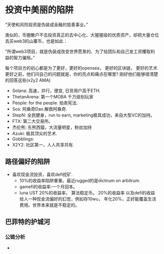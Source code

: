 # 投资中美丽的陷阱
“天使和风险投资是伪装成金融的慈善事业。”

类似的，币圈散户不去投资真正的去中心化、大猩猩级的优质资产，却把大量仓位去买web3的山寨币，也是如此：

“所谓web3项目，就是伪装成改变世界愿景的、为了给团队和自己发工资攫取利益的智力骗局。”

每个项目方的初心都是为了更好，更好的opensea， 更好的区块链， 更好的艺术.
更好之前，他们问自己的问题就是，你的亮点和痛点在哪里? 刚好他们能够很清楚的回答这些(x2y2 AMA)
- Solana: 高速，并行，便宜, 日货用户高于ETH.
- ThetanArena: 第一个MOBA 千万级别玩家
- People: for the people. 拍卖宪法.
- Sos: 阿桑奇Dao.解救阿桑奇.
- StepN: 全民健身，run to earn, marketing极其成功，来自大型VC的加持。
- FTX: 第二大交易所。
- 杰伦熊: 东熊西猿，大流量明星，粉丝加持
- Azuki: 极其顶尖的艺术.
- Gobblings:
- X2Y2: 社区第一，人人共享共有.

## 路径偏好的陷阱
- 喜欢现金流投资，喜欢defi挖矿. 
  - 10%的收益率陷阱重重。最近rugged的是dictnum on arbitrum.
  - gamefi的收益率:一个月回本。
  - luna UST 20%的收益率， 算法稳定币。 20%的收益率 以及defi的收益给人一种现金流偏好的幻觉，例如存10wu， 年化20%，正好能覆盖生活费用。世界本来就是不稳定的。



## 巴菲特的护城河

### 公链分析
-